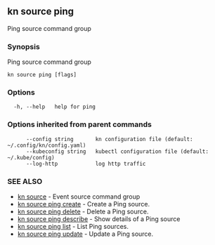 ## kn source ping

Ping source command group

### Synopsis

Ping source command group

```
kn source ping [flags]
```

### Options

```
  -h, --help   help for ping
```

### Options inherited from parent commands

```
      --config string       kn configuration file (default: ~/.config/kn/config.yaml)
      --kubeconfig string   kubectl configuration file (default: ~/.kube/config)
      --log-http            log http traffic
```

### SEE ALSO

* [kn source](kn_source.md)	 - Event source command group
* [kn source ping create](kn_source_ping_create.md)	 - Create a Ping source.
* [kn source ping delete](kn_source_ping_delete.md)	 - Delete a Ping source.
* [kn source ping describe](kn_source_ping_describe.md)	 - Show details of a Ping source
* [kn source ping list](kn_source_ping_list.md)	 - List Ping sources.
* [kn source ping update](kn_source_ping_update.md)	 - Update a Ping source.

